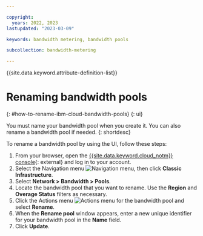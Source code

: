 ```yaml
---

copyright:
  years: 2022, 2023
lastupdated: "2023-03-09"

keywords: bandwidth metering, bandwidth pools

subcollection: bandwidth-metering

---
```


{{site.data.keyword.attribute-definition-list}}

# Renaming bandwidth pools 
{: #how-to-rename-ibm-cloud-bandwidth-pools}
{: ui}

You must name your bandwidth pool when you create it. You can also rename a bandwidth pool if needed.
{: shortdesc}

To rename a bandwidth pool by using the UI, follow these steps:

1. From your browser, open the [{{site.data.keyword.cloud_notm}} console](/login){: external} and log in to your account.
1. Select the Navigation menu ![Navigation menu](../icons/icon_hamburger.svg), then click **Classic Infrastructure**.
1. Select **Network > Bandwidth > Pools**. 
1. Locate the bandwidth pool that you want to rename. Use the **Region** and **Overage Status** filters as necessary.
1. Click the Actions menu ![Actions menu](../icons/action-menu-icon.svg) for the bandwidth pool and select **Rename**. 
1. When the **Rename pool** window appears, enter a new unique identifier for your bandwidth pool in the **Name** field.
1. Click **Update**. 
